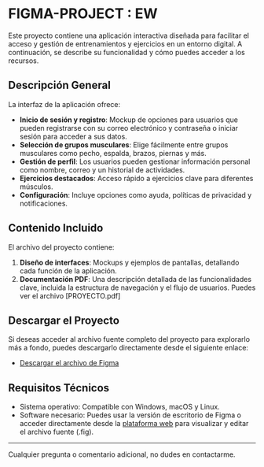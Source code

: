 # FIGMA-PROJECT : EW
Este proyecto contiene una aplicación interactiva diseñada para facilitar el acceso y gestión de entrenamientos y ejercicios en un entorno digital. A continuación, se describe su funcionalidad y cómo puedes acceder a los recursos.

## Descripción General

La interfaz de la aplicación ofrece:
- **Inicio de sesión y registro**: Mockup de opciones para usuarios que pueden registrarse con su correo electrónico y contraseña o iniciar sesión para acceder a sus datos.
- **Selección de grupos musculares**: Elige fácilmente entre grupos musculares como pecho, espalda, brazos, piernas y más.
- **Gestión de perfil**: Los usuarios pueden gestionar información personal como nombre, correo y un historial de actividades.
- **Ejercicios destacados**: Acceso rápido a ejercicios clave para diferentes músculos.
- **Configuración**: Incluye opciones como ayuda, políticas de privacidad y notificaciones.

## Contenido Incluido
El archivo del proyecto contiene:
1. **Diseño de interfaces**: Mockups y ejemplos de pantallas, detallando cada función de la aplicación.
2. **Documentación PDF**: Una descripción detallada de las funcionalidades clave, incluida la estructura de navegación y el flujo de usuarios. Puedes ver el archivo [PROYECTO.pdf]

## Descargar el Proyecto
Si deseas acceder al archivo fuente completo del proyecto para explorarlo más a fondo, puedes descargarlo directamente desde el siguiente enlace:
- [Descargar el archivo de Figma](https://drive.google.com/file/d/1CiakAT1z1SD0RusOTFU8YajXkMS40s5N/view?usp=drive_link)

## Requisitos Técnicos
- Sistema operativo: Compatible con Windows, macOS y Linux.
- Software necesario: Puedes usar la versión de escritorio de Figma o acceder directamente desde la [plataforma web](https://www.figma.com) para visualizar y editar el archivo fuente (.fig).

---

Cualquier pregunta o comentario adicional, no dudes en contactarme.
